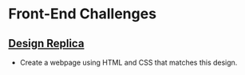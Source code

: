 # Front-End Challenges

## [Design Replica](./design-replica)

- Create a webpage using HTML and CSS that matches this design.
